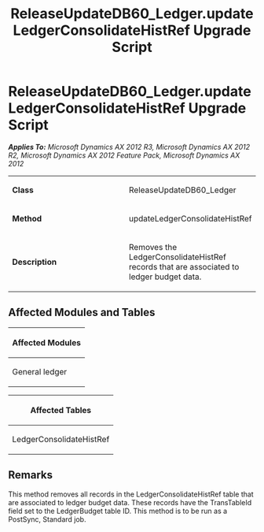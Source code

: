 ﻿---
title: ReleaseUpdateDB60_Ledger.updateLedgerConsolidateHistRef Upgrade Script
TOCTitle: ReleaseUpdateDB60_Ledger.updateLedgerConsolidateHistRef Upgrade Script
ms:assetid: d30c5128-8ebc-0103-ba3b-da7e30c56a41
ms:mtpsurl: https://msdn.microsoft.com/en-us/library/JJ686992(v=AX.60)
ms:contentKeyID: 49711441
ms.date: 05/18/2015
mtps_version: v=AX.60
---

# ReleaseUpdateDB60\_Ledger.updateLedgerConsolidateHistRef Upgrade Script 


_**Applies To:** Microsoft Dynamics AX 2012 R3, Microsoft Dynamics AX 2012 R2, Microsoft Dynamics AX 2012 Feature Pack, Microsoft Dynamics AX 2012_

<table>
<colgroup>
<col style="width: 50%" />
<col style="width: 50%" />
</colgroup>
<tbody>
<tr class="odd">
<td><p><strong>Class</strong></p></td>
<td><p>ReleaseUpdateDB60_Ledger</p></td>
</tr>
<tr class="even">
<td><p><strong>Method</strong></p></td>
<td><p>updateLedgerConsolidateHistRef</p></td>
</tr>
<tr class="odd">
<td><p><strong>Description</strong></p></td>
<td><p>Removes the LedgerConsolidateHistRef records that are associated to ledger budget data.</p></td>
</tr>
</tbody>
</table>


## Affected Modules and Tables

<table>
<colgroup>
<col style="width: 100%" />
</colgroup>
<thead>
<tr class="header">
<th><p>Affected Modules</p></th>
</tr>
</thead>
<tbody>
<tr class="odd">
<td><p>General ledger</p></td>
</tr>
</tbody>
</table>


<table>
<colgroup>
<col style="width: 100%" />
</colgroup>
<thead>
<tr class="header">
<th><p>Affected Tables</p></th>
</tr>
</thead>
<tbody>
<tr class="odd">
<td><p>LedgerConsolidateHistRef</p></td>
</tr>
</tbody>
</table>


## Remarks

This method removes all records in the LedgerConsolidateHistRef table that are associated to ledger budget data. These records have the TransTableId field set to the LedgerBudget table ID. This method is to be run as a PostSync, Standard job.

  


